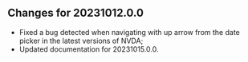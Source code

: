 ## Changes for 20231012.0.0

* Fixed a bug detected when navigating with up arrow from the date picker in the latest versions of NVDA;
* Updated documentation for 20231015.0.0.

